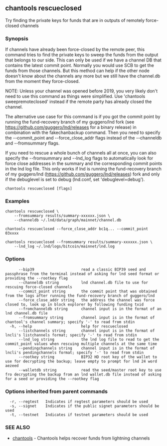 ## chantools rescueclosed

Try finding the private keys for funds that are in outputs of remotely force-closed channels

### Synopsis

If channels have already been force-closed by the remote
peer, this command tries to find the private keys to sweep the funds from the
output that belongs to our side. This can only be used if we have a channel DB
that contains the latest commit point. Normally you would use SCB to get the
funds from those channels. But this method can help if the other node doesn't
know about the channels any more but we still have the channel.db from the
moment they force-closed.

NOTE: Unless your channel was opened before 2019, you very likely don't need to
use this command as things were simplified. Use 'chantools sweepremoteclosed'
instead if the remote party has already closed the channel.

The alternative use case for this command is if you got the commit point by
running the fund-recovery branch of my guggero/lnd fork (see 
https://github.com/guggero/lnd/releases for a binary release) in combination
with the fakechanbackup command. Then you need to specify the --commit_point and 
--force_close_addr flags instead of the --channeldb and --fromsummary flags.

If you need to rescue a whole bunch of channels all at once, you can also
specify the --fromsummary and --lnd_log flags to automatically look for force
close addresses in the summary and the corresponding commit points in the
lnd log file. This only works if lnd is running the fund-recovery branch of my
guggero/lnd (https://github.com/guggero/lnd/releases) fork and only if the
debuglevel is set to debug (lnd.conf, set 'debuglevel=debug').

```
chantools rescueclosed [flags]
```

### Examples

```
chantools rescueclosed \
	--fromsummary results/summary-xxxxxx.json \
	--channeldb ~/.lnd/data/graph/mainnet/channel.db

chantools rescueclosed --force_close_addr bc1q... --commit_point 03xxxx

chantools rescueclosed --fromsummary results/summary-xxxxxx.json \
	--lnd_log ~/.lnd/logs/bitcoin/mainnet/lnd.log
```

### Options

```
      --bip39                     read a classic BIP39 seed and passphrase from the terminal instead of asking for lnd seed format or providing the --rootkey flag
      --channeldb string          lnd channel.db file to use for rescuing force-closed channels
      --commit_point string       the commit point that was obtained from the logs after running the fund-recovery branch of guggero/lnd
      --force_close_addr string   the address the channel was force closed to, look up in block explorer by following funding txid
      --fromchanneldb string      channel input is in the format of an lnd channel.db file
      --fromsummary string        channel input is in the format of chantool's channel summary; specify '-' to read from stdin
  -h, --help                      help for rescueclosed
      --listchannels string       channel input is in the format of lncli's listchannels format; specify '-' to read from stdin
      --lnd_log string            the lnd log file to read to get the commit_point values when rescuing multiple channels at the same time
      --pendingchannels string    channel input is in the format of lncli's pendingchannels format; specify '-' to read from stdin
      --rootkey string            BIP32 HD root key of the wallet to use for decrypting the backup; leave empty to prompt for lnd 24 word aezeed
      --walletdb string           read the seed/master root key to use fro decrypting the backup from an lnd wallet.db file instead of asking for a seed or providing the --rootkey flag
```

### Options inherited from parent commands

```
  -r, --regtest   Indicates if regtest parameters should be used
  -s, --signet    Indicates if the public signet parameters should be used
  -t, --testnet   Indicates if testnet parameters should be used
```

### SEE ALSO

* [chantools](chantools.md)	 - Chantools helps recover funds from lightning channels

